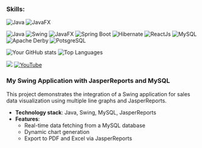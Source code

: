 ### Skills:
![Java](https://img.shields.io/badge/Java-ED8B00?style=for-the-badge&logo=java&logoColor=white)
![JavaFX](https://img.shields.io/badge/JavaFX-5382a1?style=for-the-badge&logo=java&logoColor=white)

![Java](https://img.shields.io/badge/Java-ED8B00?style=for-the-badge&logo=java&logoColor=white)
![Swing](https://img.shields.io/badge/Swing-696969?style=for-the-badge&logo=swing&logoColor=white)
![JavaFX](https://img.shields.io/badge/JavaFx-FF8C00?style=for-the-badge&logo=javafx&logoColor=white)
![Spring Boot](https://img.shields.io/badge/SpringBoot-008000?style=for-the-badge&logo=springboot&logoColor=white)
![Hibernate](https://img.shields.io/badge/Hibernate-4682B4?style=for-the-badge&logo=hibernate&logoColor=white) 
![ReactJs](https://img.shields.io/badge/ReactJs-008080?style=for-the-badge&logo=react&logoColor=white) 
![MySQL](https://img.shields.io/badge/MySQL-4479A1?style=for-the-badge&logo=mysql&logoColor=white)
![Apache Derby](https://img.shields.io/badge/Derby-8B4513?style=for-the-badge&logo=apachederby&logoColor=white)
![PotsgreSQL](https://img.shields.io/badge/PostgreSQL-696969?style=for-the-badge&logo=postgresql&logoColor=white)

![Your GitHub stats](https://github-readme-stats.vercel.app/api?username=renboy1222&show_icons=true&theme=radical)  ![Top Languages](https://github-readme-stats.vercel.app/api/top-langs/?username=renboy1222&layout=compact&theme=radical)


![](https://komarev.com/ghpvc/?username=renboy1222&color=green) [![YouTube](https://img.shields.io/badge/YouTube-red?style=flat&logo=youtube)](https://www.youtube.com/@javaprogrammingwithaldrin6583)


### My Swing Application with JasperReports and MySQL
This project demonstrates the integration of a Swing application for sales data visualization using multiple line graphs and JasperReports.
- **Technology stack**: Java, Swing, MySQL, JasperReports
- **Features**:
  - Real-time data fetching from a MySQL database
  - Dynamic chart generation
  - Export to PDF and Excel via JasperReports
